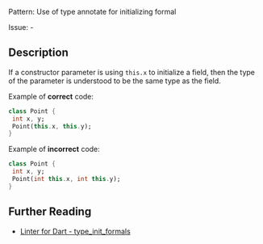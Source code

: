 Pattern: Use of type annotate for initializing formal

Issue: -

## Description

If a constructor parameter is using `this.x` to initialize a field, then the
type of the parameter is understood to be the same type as the field.

Example of **correct** code:
```dart
class Point {
 int x, y;
 Point(this.x, this.y);
}
```

Example of **incorrect** code:
```dart
class Point {
 int x, y;
 Point(int this.x, int this.y);
}
```

## Further Reading

* [Linter for Dart - type_init_formals](https://dart-lang.github.io/linter/lints/type_init_formals.html)